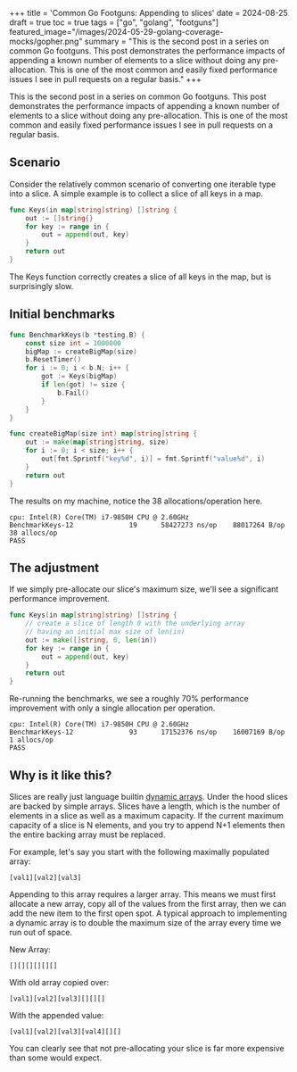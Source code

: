 +++
title = 'Common Go Footguns: Appending to slices'
date = 2024-08-25
draft = true
toc = true
tags = ["go", "golang", "footguns"]
featured_image="/images/2024-05-29-golang-coverage-mocks/gopher.png"
summary = "This is the second post in a series on common Go footguns. This post demonstrates the performance impacts of appending a known number of elements to a slice without doing any pre-allocation. This is one of the most common and easily fixed performance issues I see in pull requests on a regular basis."
+++

This is the second post in a series on common Go footguns. This post demonstrates the performance impacts of appending a known number of elements to a slice without doing any pre-allocation. This is one of the most common and easily fixed performance issues I see in pull requests on a regular basis.

## Scenario

Consider the relatively common scenario of converting one iterable type into a slice. A simple example is to collect a slice of all keys in a map.

```go
func Keys(in map[string]string) []string {
    out := []string{}
    for key := range in {
        out = append(out, key)
    }
    return out
}
```

The Keys function correctly creates a slice of all keys in the map, but is surprisingly slow.

## Initial benchmarks

```go
func BenchmarkKeys(b *testing.B) {
    const size int = 1000000
    bigMap := createBigMap(size)
    b.ResetTimer()
    for i := 0; i < b.N; i++ {
        got := Keys(bigMap)
        if len(got) != size {
            b.Fail()
        }
    }
}

func createBigMap(size int) map[string]string {
    out := make(map[string]string, size)
    for i := 0; i < size; i++ {
        out[fmt.Sprintf("key%d", i)] = fmt.Sprintf("value%d", i)
    }
    return out
}
```

The results on my machine, notice the 38 allocations/operation here.

```text
cpu: Intel(R) Core(TM) i7-9850H CPU @ 2.60GHz
BenchmarkKeys-12              19      58427273 ns/op    88017264 B/op          38 allocs/op
PASS
```

## The adjustment

If we simply pre-allocate our slice's maximum size, we'll see a significant performance improvement.

```go
func Keys(in map[string]string) []string {
    // create a slice of length 0 with the underlying array 
    // having an initial max size of len(in)
    out := make([]string, 0, len(in)) 
    for key := range in {
        out = append(out, key)
    }
    return out
}
```

Re-running the benchmarks, we see a roughly 70% performance improvement with only a single allocation per operation.

```text
cpu: Intel(R) Core(TM) i7-9850H CPU @ 2.60GHz
BenchmarkKeys-12              93      17152376 ns/op    16007169 B/op           1 allocs/op
PASS
```

## Why is it like this?

Slices are really just language builtin [dynamic arrays](https://en.wikipedia.org/wiki/Dynamic_array). Under the hood slices are backed by simple arrays. Slices have a length, which is the number of elements in a slice as well as a maximum capacity. If the current maximum capacity of a slice is N elements, and you try to append N+1 elements then the entire backing array must be replaced.

For example, let's say you start with the following maximally populated array:

```text
[val1][val2][val3]
```

Appending to this array requires a larger array. This means we must first allocate a new array, copy all of the values from the first array, then we can add the new item to the first open spot. A typical approach to implementing a dynamic array is to double the maximum size of the array every time we run out of space.

New Array:

```text
[][][][][][]
```

With old array copied over:

```text
[val1][val2][val3][][][]
```

With the appended value:

```text
[val1][val2][val3][val4][][]
```

You can clearly see that not pre-allocating your slice is far more expensive than some would expect.
